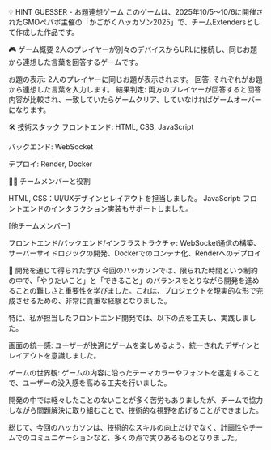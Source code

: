 💡 HINT GUESSER - お題連想ゲーム
このゲームは、2025年10/5〜10/6に開催されたGMOペパボ主催の「かごがくハッカソン2025」で、チームExtendersとして作成した作品です。

🎮 ゲーム概要
2人のプレイヤーが別々のデバイスからURLに接続し、同じお題から連想した言葉を回答するゲームです。

お題の表示: 2人のプレイヤーに同じお題が表示されます。
回答: それぞれがお題から連想した言葉を入力します。
結果判定: 両方のプレイヤーが回答すると回答内容が比較され、一致していたらゲームクリア、していなければゲームオーバーになります。

🛠️ 技術スタック
フロントエンド: HTML, CSS, JavaScript

バックエンド: WebSocket

デプロイ: Render, Docker

🧑‍💻 チームメンバーと役割

HTML, CSS：UI/UXデザインとレイアウトを担当しました。
JavaScript: フロントエンドのインタラクション実装もサポートしました。

[他チームメンバー]

フロントエンド/バックエンド/インフラストラクチャ: WebSocket通信の構築、サーバーサイドロジックの開発、Dockerでのコンテナ化、Renderへのデプロイ

🚀 開発を通じて得られた学び
今回のハッカソンでは、限られた時間という制約の中で、「やりたいこと」と「できること」のバランスをとりながら開発を進めることの難しさと重要性を学びました。これは、プロジェクトを現実的な形で完成させるための、非常に貴重な経験となりました。

特に、私が担当したフロントエンド開発では、以下の点を工夫し、実践しました。

画面の統一感: ユーザーが快適にゲームを楽しめるよう、統一されたデザインとレイアウトを意識しました。

ゲームの世界観: ゲームの内容に沿ったテーマカラーやフォントを選定することで、ユーザーの没入感を高める工夫を行いました。

開発の中では軽々したことのないことが多く苦労もありましたが、チームで協力しながら問題解決に取り組むことで、技術的な視野を広げることができました。

総じて、今回のハッカソンは、技術的なスキルの向上だけでなく、計画性やチームでのコミュニケーションなど、多くの点で実りあるものとなりました。
